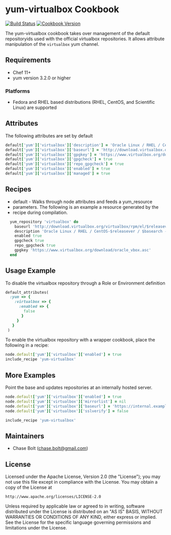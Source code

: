 # yum-virtualbox Cookbook
[![Build Status](https://travis-ci.org/chasebolt/chef-yum-virtualbox.svg?branch=master)](http://travis-ci.org/chasebolt/chef-yum-virtualbox) [![Cookbook Version](https://img.shields.io/cookbook/v/yum-virtualbox.svg)](https://supermarket.chef.io/cookbooks/yum-virtualbox)

The yum-virtualbox cookbook takes over management of the default repositoryids used with the official virtualbox repositories. It allows attribute manipulation of the `virtualbox` yum channel.

## Requirements
- Chef 11+
- yum version 3.2.0 or higher

### Platforms
- Fedora and RHEL based distributions (RHEL, CentOS, and Scientific Linux) are supported

## Attributes
The following attributes are set by default

```ruby
default['yum']['virtualbox']['description'] = 'Oracle Linux / RHEL / CentOS-$releasever / $basearch - VirtualBox'
default['yum']['virtualbox']['baseurl'] = 'http://download.virtualbox.org/virtualbox/rpm/el/$releasever/$basearch'
default['yum']['virtualbox']['gpgkey'] = 'https://www.virtualbox.org/download/oracle_vbox.asc'
default['yum']['virtualbox']['gpgcheck'] = true
default['yum']['virtualbox']['repo_gpgcheck'] = true
default['yum']['virtualbox']['enabled'] = true
default['yum']['virtualbox']['managed'] = true
```

## Recipes
- default - Walks through node attributes and feeds a yum_resource
- parameters. The following is an example a resource generated by the
- recipe during compilation.

```ruby
  yum_repository 'virtualbox' do
    baseurl 'http://download.virtualbox.org/virtualbox/rpm/el/$releasever/$basearch'
    description 'Oracle Linux / RHEL / CentOS-$releasever / $basearch - VirtualBox'
    enabled true
    gpgcheck true
    repo_gpgcheck true
    gpgkey 'https://www.virtualbox.org/download/oracle_vbox.asc'
  end
```

## Usage Example
To disable the virtualbox repository through a Role or Environment definition

```ruby
default_attributes(
  :yum => {
    :virtualbox => {
      :enabled => {
        false
       }
     }
   }
 )
```

To enable the virtualbox repository with a wrapper cookbook, place the following in a recipe:

```ruby
node.default['yum']['virtualbox']['enabled'] = true
include_recipe 'yum-virtualbox'
```

## More Examples
Point the base and updates repositories at an internally hosted server.

```ruby
node.default['yum']['virtualbox']['enabled'] = true
node.default['yum']['virtualbox']['mirrorlist'] = nil
node.default['yum']['virtualbox']['baseurl'] = 'https://internal.example.com/virtualbox/6/os/x86_64'
node.default['yum']['virtualbox']['sslverify'] = false

include_recipe 'yum-virtualbox'
```

## Maintainers

* Chase Bolt (<chase.bolt@gmail.com>)

## License
Licensed under the Apache License, Version 2.0 (the "License");
you may not use this file except in compliance with the License.
You may obtain a copy of the License at

    http://www.apache.org/licenses/LICENSE-2.0

Unless required by applicable law or agreed to in writing, software
distributed under the License is distributed on an "AS IS" BASIS,
WITHOUT WARRANTIES OR CONDITIONS OF ANY KIND, either express or implied.
See the License for the specific language governing permissions and
limitations under the License.
